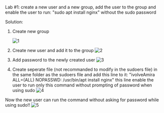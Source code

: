 Lab #1:
create a new user and a new group, add the user to the group and enable the user to run: "sudo apt install nginx" without the sudo password

Solution:
1. Create new group
   
   ![1](https://github.com/user-attachments/assets/41f4bc66-25db-40c4-bcad-43b4c937f912)
2. Create new user and add it to the group
   ![2](https://github.com/user-attachments/assets/25a71045-b735-481a-9fb9-15275b5688ef)
3. Add password to the newly created user
   ![3](https://github.com/user-attachments/assets/4533fdba-b9cd-452b-881f-b8be7ae5f117)
4. Create seperate file (not recommanded to modify in the sudoers file) in the same folder as the sudoers file and add this line to it:
   "ivolveAmira ALL=(ALL) NOPASSWD: /usr/bin/apt install nginx"
   this line enable the user to run only this command without prompting of password when using sudo
   ![4](https://github.com/user-attachments/assets/0b383907-02d5-469b-bdc9-edb1f0ab98d1)

Now the new user can run the command without asking for password while using sudo!!
![5](https://github.com/user-attachments/assets/bc9743c2-faeb-40c6-9a63-e4a4dbef7fe1)
